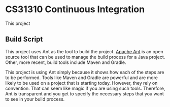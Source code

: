 # CS31310 Continuous Integration

This project 

## Build Script
This project uses Ant as the tool to build the project. [Apache Ant](http://ant.apache.org) is an open source tool that can be used to manage the build process for a Java project. Other, more recent, build tools include Maven and Gradle. 

This project is using Ant simply because it shows how each of the steps are to be performed. Tools like Maven and Gradle are powerful and are more likely to be used on a project that is starting today. However, they rely on convention. That can seem like magic if you are using such tools. Therefore, Ant is transparent and you get to specify the necessary steps that you want to see in your build process.  